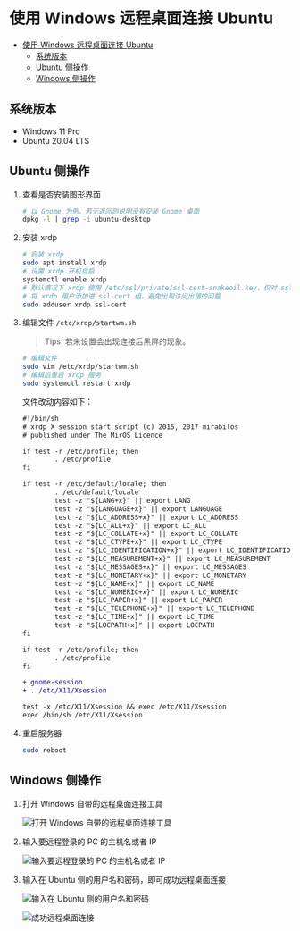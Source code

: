 # 使用 Windows 远程桌面连接 Ubuntu

- [使用 Windows 远程桌面连接 Ubuntu](#使用-windows-远程桌面连接-ubuntu)
  - [系统版本](#系统版本)
  - [Ubuntu 侧操作](#ubuntu-侧操作)
  - [Windows 侧操作](#windows-侧操作)

## 系统版本

- Windows 11 Pro
- Ubuntu 20.04 LTS

## Ubuntu 侧操作

1. 查看是否安装图形界面

    ```bash
    # 以 Gnome 为例，若无返回则说明没有安装 Gnome 桌面
    dpkg -l | grep -i ubuntu-desktop
    ```

2. 安装 xrdp

    ```bash
    # 安装 xrdp
    sudo apt install xrdp
    # 设置 xrdp 开机自启
    systemctl enable xrdp
    # 默认情况下 xrdp 使用 /etc/ssl/private/ssl-cert-snakeoil.key，仅对 ssl-cert 用户组成语可读
    # 将 xrdp 用户添加进 ssl-cert 组，避免出现访问出错的问题
    sudo adduser xrdp ssl-cert
    ```

3. 编辑文件 `/etc/xrdp/startwm.sh`

    > Tips: 若未设置会出现连接后黑屏的现象。

    ```bash
    # 编辑文件
    sudo vim /etc/xrdp/startwm.sh
    # 编辑后重启 xrdp 服务
    sudo systemctl restart xrdp
    ```

    文件改动内容如下：

    ```diff
    #!/bin/sh
    # xrdp X session start script (c) 2015, 2017 mirabilos
    # published under The MirOS Licence

    if test -r /etc/profile; then
            . /etc/profile
    fi

    if test -r /etc/default/locale; then
            . /etc/default/locale
            test -z "${LANG+x}" || export LANG
            test -z "${LANGUAGE+x}" || export LANGUAGE
            test -z "${LC_ADDRESS+x}" || export LC_ADDRESS
            test -z "${LC_ALL+x}" || export LC_ALL
            test -z "${LC_COLLATE+x}" || export LC_COLLATE
            test -z "${LC_CTYPE+x}" || export LC_CTYPE
            test -z "${LC_IDENTIFICATION+x}" || export LC_IDENTIFICATION
            test -z "${LC_MEASUREMENT+x}" || export LC_MEASUREMENT
            test -z "${LC_MESSAGES+x}" || export LC_MESSAGES
            test -z "${LC_MONETARY+x}" || export LC_MONETARY
            test -z "${LC_NAME+x}" || export LC_NAME
            test -z "${LC_NUMERIC+x}" || export LC_NUMERIC
            test -z "${LC_PAPER+x}" || export LC_PAPER
            test -z "${LC_TELEPHONE+x}" || export LC_TELEPHONE
            test -z "${LC_TIME+x}" || export LC_TIME
            test -z "${LOCPATH+x}" || export LOCPATH
    fi

    if test -r /etc/profile; then
            . /etc/profile
    fi

    + gnome-session
    + . /etc/X11/Xsession

    test -x /etc/X11/Xsession && exec /etc/X11/Xsession
    exec /bin/sh /etc/X11/Xsession
   ```

4. 重启服务器

    ```bash
    sudo reboot
    ```

## Windows 侧操作

1. 打开 Windows 自带的远程桌面连接工具

    ![打开 Windows 自带的远程桌面连接工具](./image/remote_desktop_connection_1.png)

2. 输入要远程登录的 PC 的主机名或者 IP

    ![输入要远程登录的 PC 的主机名或者 IP](image/remote_desktop_connection_2.png)

3. 输入在 Ubuntu 侧的用户名和密码，即可成功远程桌面连接

    ![输入在 Ubuntu 侧的用户名和密码](./image/remote_desktop_connection_3.png)

    ![成功远程桌面连接](./image/remote_desktop_connection_4.png)
